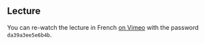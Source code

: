 ## Lecture

You can re-watch the lecture in French [on Vimeo](https://vimeo.com/327929838) with the password `da39a3ee5e6b4b`.
